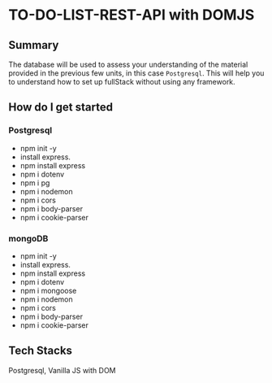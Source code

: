 # TO-DO-LIST-REST-API with DOMJS

## Summary
The database will be used to assess your understanding of the material provided in the previous few units, in this case `Postgresql`.
This will help you to understand how to set up fullStack without using any framework.


## How do I get started
### Postgresql
- npm init -y
- install express. 
- npm install express 
- npm i dotenv
- npm i pg
- npm i nodemon 
- npm i cors
- npm i body-parser
- npm i cookie-parser

### mongoDB
- npm init -y
- install express. 
- npm install express 
- npm i dotenv
- npm i mongoose
- npm i nodemon 
- npm i cors
- npm i body-parser
- npm i cookie-parser


## Tech Stacks
Postgresql, Vanilla JS with DOM


